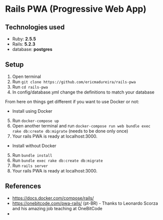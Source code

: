 # Rails PWA (Progressive Web App)

## Technologies used
* Ruby: **2.5.5**
* Rails: **5.2.3**
* database: **postgres**

## Setup
1. Open terminal
2. Run `git clone https://github.com/ericmadureira/rails-pwa`
3. Run `cd rails-pwa`
4. In config/database.yml change the definitions to match your database

From here on things get different if you want to use Docker or not:

* Install using Docker
5. Run `docker-compose up`
6. Open another terminal and run `docker-compose run web bundle exec rake db:create db:migrate` (needs to be done only once)
7. Your rails PWA is ready at localhost:3000.

* Install without Docker
5. Run `bundle install`
6. Run `bundle exec rake db:create db:migrate`
7. Run `rails server`
8. Your rails PWA is ready at localhost:3000.

## References
* https://docs.docker.com/compose/rails/
* https://onebitcode.com/pwa-rails/ (pt-BR) - Thanks to Leonardo Scorza and his amazing job teaching at OneBitCode
* 